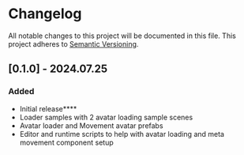 # Changelog

All notable changes to this project will be documented in this file.
This project adheres to [Semantic Versioning](http://semver.org/).

## [0.1.0] - 2024.07.25

### Added

- Initial release****
- Loader samples with 2 avatar loading sample scenes
- Avatar loader and Movement avatar prefabs
- Editor and runtime scripts to help with avatar loading and meta movement component setup